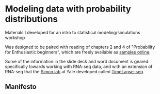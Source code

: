 # Modeling data with probability distributions

Materials I developed for an intro to statistical modeling/simulations workshop

Was designed to be paired with reading of chapters 2 and 4 of "Probability for Enthusiastic beginners", which are freely available as [samples online](https://scholar.harvard.edu/david-morin/probability).

Some of the information in the slide deck and word document is geared specifically towards working with RNA-seq data, and with an extension of RNA-seq that the [Simon lab](https://simonlab.yale.edu/) at Yale developed called [TimeLapse-seq](https://www.nature.com/articles/nmeth.4582).

## Manifesto

